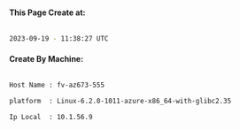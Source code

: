 
   
#### This Page Create at:

```bash

2023-09-19 - 11:38:27 UTC

```

#### Create By Machine:

```bash

Host Name : fv-az673-555

platform  : Linux-6.2.0-1011-azure-x86_64-with-glibc2.35

Ip Local  : 10.1.56.9

```

